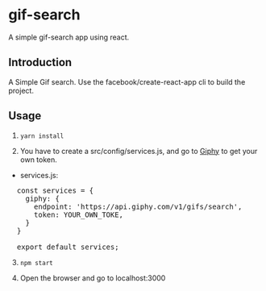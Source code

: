 # gif-search

A simple gif-search app using react.

## Introduction 

A Simple Gif search. Use the facebook/create-react-app cli to build the project.

## Usage 

1. <code>yarn install</code>

2. You have to create a src/config/services.js, and go to [Giphy](https://giphy.com/) to get your own token.

- services.js:

<pre>
  const services = {
    giphy: {
      endpoint: 'https://api.giphy.com/v1/gifs/search',
      token: YOUR_OWN_TOKE,
    }
  }

  export default services;
</pre>

3. <code>npm start</code>

4. Open the browser and go to localhost:3000
